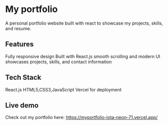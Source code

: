 # My portfolio
A personal portfolio website built with react to showcase my projects, skills, and resume.
## Features
Fully responsive design
Built with React.js
smooth scrolling and modern UI
showcases projects, skills, and contact information

## Tech Stack
React.js
HTML5,CSS3,JavaScript
Vercel for deployment

## Live demo
Check out my portfolio here: https://myportfolio-iota-neon-71.vercel.app/
